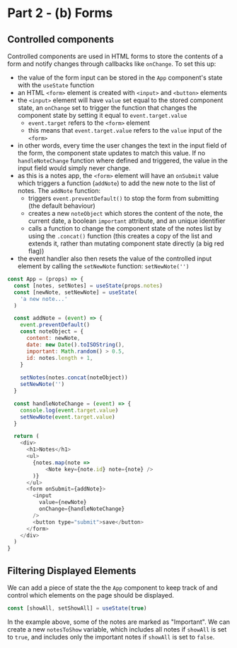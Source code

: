 # Part 2 - (b) Forms

## Controlled components

Controlled components are used in HTML forms to store the contents of a form and notify changes through callbacks like `onChange`. To set this up: 

 - the value of the form input can be stored in the `App` component's state with the `useState` function
 - an HTML `<form>` element is created with `<input>` and `<button>` elements
 - the `<input>` element will have `value` set equal to the stored component state, an `onChange` set to trigger the function that changes the component state by setting it equal to `event.target.value`
   - `event.target` refers to the `<form>` element
   - this means that `event.target.value` refers to the `value` input of the `<form>`
 - in other words, every time the user changes the text in the input field of the form, the component state updates to match this value. If no `handleNoteChange` function where defined and triggered, the value in the input field would simply never change.
 - as this is a notes app, the `<form>` element will have an `onSubmit` value which triggers a function (`addNote`) to add the new note to the list of notes. The `addNote` function:
   - triggers `event.preventDefault()` to stop the form from submitting (the default behaviour)
   - creates a new `noteObject` which stores the content of the note, the current date, a boolean `important` attribute, and an unique identifier
   - calls a function to change the component state of the notes list by using the `.concat()` function (this creates a copy of the list and extends it, rather than mutating component state directly (a big red flag))
 - the event handler also then resets the value of the controlled input element by calling the `setNewNote` function: `setNewNote('')`


```javascript
const App = (props) => {
  const [notes, setNotes] = useState(props.notes)
  const [newNote, setNewNote] = useState(
    'a new note...'
  ) 

  const addNote = (event) => {
    event.preventDefault()
    const noteObject = {
      content: newNote,
      date: new Date().toISOString(),
      important: Math.random() > 0.5,
      id: notes.length + 1,
    }
    
    setNotes(notes.concat(noteObject))
    setNewNote('')
  }

  const handleNoteChange = (event) => {
    console.log(event.target.value)
    setNewNote(event.target.value)
  }

  return (
    <div>
      <h1>Notes</h1>
      <ul>
        {notes.map(note => 
            <Note key={note.id} note={note} />
        )}
      </ul>
      <form onSubmit={addNote}>
        <input
          value={newNote}
          onChange={handleNoteChange}
        />
        <button type="submit">save</button>
      </form>  
    </div>
  )
}
```

## Filtering Displayed Elements

We can add a piece of state the the `App` component to keep track of and control which elements on the page should be displayed.

```javascript
const [showAll, setShowAll] = useState(true)
```

In the example above, some of the notes are marked as "Important". We can create a new `notesToShow` variable, which includes all notes if `showAll` is set to `true`, and includes only the important notes if `showAll` is set to `false`.





